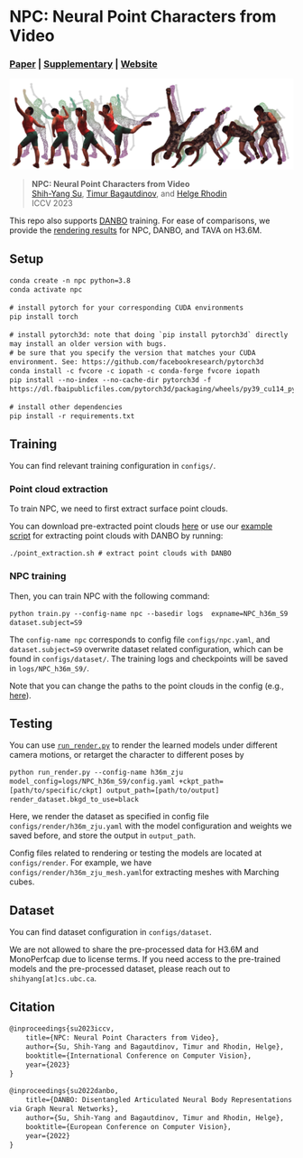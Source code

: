 # NPC: Neural Point Characters from Video
### [Paper](https://https://arxiv.org/abs/2304.02013) | [Supplementary](https://lemonatsu.github.io/files/npc/supp.pdf) | [Website](https://lemonatsu.github.io/npc/) 
![](imgs/front.png)
>**NPC: Neural Point Characters from Video**\
>[Shih-Yang Su](https://lemonatsu.github.io/), [Timur Bagautdinov](https://scholar.google.ch/citations?user=oLi7xJ0AAAAJ&hl=en), and [Helge Rhodin](http://helge.rhodin.de/)\
>ICCV 2023

This repo also supports [DANBO](https://github.com/LemonATsu/DANBO-pytorch) training. 
For ease of comparisons, we provide the [rendering results](https://drive.google.com/file/d/18dpTxbcCi28M_vHduSJxi5TfpBoyUa8Q/view?usp=sharing) for NPC, DANBO, and TAVA on H3.6M. 

## Setup
```
conda create -n npc python=3.8
conda activate npc

# install pytorch for your corresponding CUDA environments
pip install torch

# install pytorch3d: note that doing `pip install pytorch3d` directly may install an older version with bugs.
# be sure that you specify the version that matches your CUDA environment. See: https://github.com/facebookresearch/pytorch3d
conda install -c fvcore -c iopath -c conda-forge fvcore iopath
pip install --no-index --no-cache-dir pytorch3d -f https://dl.fbaipublicfiles.com/pytorch3d/packaging/wheels/py39_cu114_pyt1110/download.html

# install other dependencies
pip install -r requirements.txt

```
## Training
You can find relevant training configuration in `configs/`.
### Point cloud extraction
To train NPC, we need to first extract surface point clouds. 

You can download pre-extracted point clouds [here](https://drive.google.com/drive/folders/1tdTQDgu0lvJWxMu-xOOLxg-ilVos0EB9?usp=sharing) or use our [example script](https://github.com/LemonATsu/NPC-pytorch/blob/main/point_extraction.sh) for extracting point clouds with DANBO by running:
```
./point_extraction.sh # extract point clouds with DANBO
```

### NPC training
Then, you can train NPC with the following command:
```
python train.py --config-name npc --basedir logs  expname=NPC_h36m_S9 dataset.subject=S9
```
The `config-name npc` corresponds to config file `configs/npc.yaml`, and `dataset.subject=S9` overwrite dataset related configuration, which can be found in `configs/dataset/`. The training logs and checkpoints will be saved in `logs/NPC_h36m_S9/`.

Note that you can change the paths to the point clouds in the config (e.g., [here](https://github.com/LemonATsu/NPC-pytorch/blob/main/configs/npc.yaml#L15)).

## Testing
You can use [`run_render.py`](run_render.py) to render the learned models under different camera motions, or retarget the character to different poses by
```
python run_render.py --config-name h36m_zju model_config=logs/NPC_h36m_S9/config.yaml +ckpt_path=[path/to/specific/ckpt] output_path=[path/to/output] render_dataset.bkgd_to_use=black
```
Here, we render the dataset as specified in config file `configs/render/h36m_zju.yaml` with the model configuration and weights we saved before, and store the output in `output_path`.
	
Config files related to rendering or testing the models are located at `configs/render`. For example, we have `configs/render/h36m_zju_mesh.yaml`for extracting meshes with Marching cubes.

## Dataset
You can find dataset configuration in `configs/dataset`.

We are not allowed to share the pre-processed data for H3.6M and MonoPerfcap due to license terms. If you need access to the pre-trained models and the pre-processed dataset, please reach out to `shihyang[at]cs.ubc.ca`.


## Citation
```
@inproceedings{su2023iccv,
    title={NPC: Neural Point Characters from Video},
    author={Su, Shih-Yang and Bagautdinov, Timur and Rhodin, Helge},
    booktitle={International Conference on Computer Vision},
    year={2023}
}
```
```
@inproceedings{su2022danbo,
    title={DANBO: Disentangled Articulated Neural Body Representations via Graph Neural Networks},
    author={Su, Shih-Yang and Bagautdinov, Timur and Rhodin, Helge},
    booktitle={European Conference on Computer Vision},
    year={2022}
}
```

